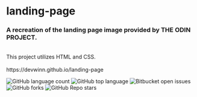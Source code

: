 # landing-page
### A recreation of the landing page image provided by THE ODIN PROJECT.
<br>
This project utilizes HTML and CSS.
<br>
<br>
https://devwinn.github.io/landing-page
<br>

![GitHub language count](https://img.shields.io/github/languages/count/devwinn/landing-page)
![GitHub top language](https://img.shields.io/github/languages/top/devwinn/landing-page?color=yellow)
![Bitbucket open issues](https://img.shields.io/bitbucket/issues/devwinn/landing-page)
![GitHub forks](https://img.shields.io/github/forks/devwinn/landing-page?style=social)
![GitHub Repo stars](https://img.shields.io/github/stars/devwinn/landing-page?style=social)
